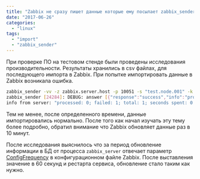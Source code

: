 ```yaml
---
title: "Zabbix не сразу пишет данные которые ему посылает zabbix_sender"
date: "2017-06-26"
categories: 
  - "linux"
tags: 
  - "import"
  - "zabbix_sender"
---
```


При проверке ПО на тестовом стенде были проведены исследования производительности.
Результаты хранились в csv файлах, для последующего импорта в Zabbix. При попытке импортировать данные в Zabbix возникала ошибка.

```bash
zabbix_sender -vv -z zabbix.server.host -p 10051 -s "test.node.001" -k "trap.item.001" -o "0.0"
zabbix_sender [24284]: DEBUG: answer [{"response":"success","info":"processed: 0; failed: 1; total: 1; seconds spent: 0.000031"}]
info from server: "processed: 0; failed: 1; total: 1; seconds spent: 0.000031"
```

Тем не менее, после определенного времени, данные импортировались нормально.
После того как начал изучать эту тему более подробно, обратил внимание что Zabbix обновляет данные раз в 10 минут.

После исследования выяснилось что за период обновление информации в БД от процесса `zabbix_server` отвечает
параметр [ConfigFrequency](https://www.zabbix.com/documentation/3.0/manual/appendix/config/zabbix_server) в конфигурационном файле Zabbix.
После выставления значение в 60 секунд и рестарта сервиса, обновление стало таким как нужно.
